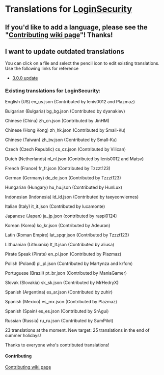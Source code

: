 # Translations for [LoginSecurity](https://github.com/lenis0012/LoginSecurity-2)

## If you'd like to add a language, please see the "[Contributing wiki page](https://github.com/lenis0012/Translations/wiki/Contribute)"! Thanks!

## I want to update outdated translations
You can click on a file and select the pencil icon to edit existing translations.  
Use the following links for reference
* [3.0.0 update](https://github.com/lenis0012/Translations/commit/3ac43f19c1088d2a4f1677eefc19a1e582097e91)

### Existing translations for LoginSecurity:

English (US) en_us.json (Contributed by lenis0012 and Plazmaz)

Bulgarian (Bulgaria) bg_bg.json (Contributed by dyanakiev)

Chinese (China) zh_cn.json (Contributed by JinHM)

Chinese (Hong Kong) zh_hk.json (Contributed by Small-Ku)

Chinese (Taiwan) zh_tw.json (Contributed by Small-Ku)

Czech (Czech Republic) cs_cz.json (Contributed by Vilican)

Dutch (Netherlands) nl_nl.json (Contributed by lenis0012 and Matsv)

French (France) fr_fr.json (Contributed by Tzzzt123)

German (Germany) de_de.json (Contributed by Tzzzt123)

Hungarian (Hungary) hu_hu.json (Contributed by HunLux)

Indonesian (Indonesia) id_id.json (Contributed by taeyeonviernes)

Italian (Italy) it_it.json (Contributed by lucamonte)

Japanese (Japan) ja_jp.json (contributed by raspi0124)

Korean (Korea) ko_kr.json (Contributed by Adeuran)

Latin (Roman Empire) lat_spqr.json (Contributed by Tzzzt123)

Lithuanian (Lithuania) lt_lt.json (Contributed by aliusa)

Pirate Speak (Pirate) en_pi.json (Contributed by Plazmaz)

Polish (Poland) pl_pl.json (Contributed by Martynza and krfcm)

Portuguese (Brazil) pt_br.json (Contributed by ManiaGamer)

Slovak (Slovakia) sk_sk.json (Contributed by MrHedryX)

Spanish (Argentina) es_ar.json (Contributed by zuhir)

Spanish (Mexico) es_mx.json (Contributed by Plazmaz)

Spanish (Spain) es_es.json (Contributed by SrAgui)

Russian (Russia) ru_ru.json (Contributed by SumPilot)

23 translations at the moment. New target: 25 translations in the end of summer holidays!

Thanks to everyone who's contributed translations!

#### Contributing
[Contributing wiki page](https://github.com/lenis0012/Translations/wiki/Contribute)
